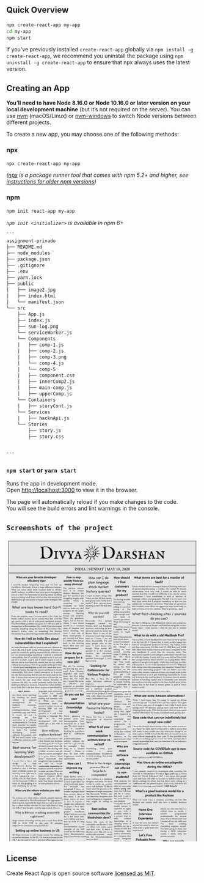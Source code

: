 ## Quick Overview

```sh
npx create-react-app my-app
cd my-app
npm start
```

If you've previously installed `create-react-app` globally via `npm install -g create-react-app`, we recommend you uninstall the package using `npm uninstall -g create-react-app` to ensure that npx always uses the latest version.


## Creating an App

**You’ll need to have Node 8.16.0 or Node 10.16.0 or later version on your local development machine** (but it’s not required on the server). You can use [nvm](https://github.com/creationix/nvm#installation) (macOS/Linux) or [nvm-windows](https://github.com/coreybutler/nvm-windows#node-version-manager-nvm-for-windows) to switch Node versions between different projects.

To create a new app, you may choose one of the following methods:

### npx

```sh
npx create-react-app my-app
```

_([npx](https://medium.com/@maybekatz/introducing-npx-an-npm-package-runner-55f7d4bd282b) is a package runner tool that comes with npm 5.2+ and higher, see [instructions for older npm versions](https://gist.github.com/gaearon/4064d3c23a77c74a3614c498a8bb1c5f))_

### npm

```sh
npm init react-app my-app
```

_`npm init <initializer>` is available in npm 6+_


    ```
    assignment-privado
    ├── README.md
    ├── node_modules
    ├── package.json
    ├── .gitignore
    ├── .env
    ├── yarn.lock
    ├── public
    │   ├── image2.jpg
    │   ├── index.html
    │   └── manifest.json
    └── src
        ├── App.js
        ├── index.js
        ├── sun-log.png
        └── serviceWorker.js
        └── Components
        |   ├── comp-1.js
        |   ├── comp-2.js
        |   ├── comp-3.png
        |   └── comp-4.js
        |   └── comp-5
        |   ├── component.css
        |   ├── innerComp2.js
        |   ├── main-comp.js
        |   ├── upperComp.js
        └── Containers
        |   ├── storyCont.js
        └── Services
        |   ├── hacknApi.js
        └── Stories
            ├── story.js
            ├── story.css
    

    ```

### `npm start` or `yarn start`

Runs the app in development mode.<br>
Open [http://localhost:3000](http://localhost:3000) to view it in the browser.

The page will automatically reload if you make changes to the code.<br>
You will see the build errors and lint warnings in the console.


## `Screenshots of the project`


<p align='center'>
<img src='./src/ss1.png' width='600' alt='screenshot'>
<img src='./src/ss2.png' width='600' alt='screenshot'>
</p>


## License

Create React App is open source software [licensed as MIT](https://github.com/facebook/create-react-app/blob/master/LICENSE).